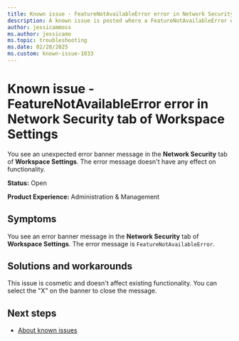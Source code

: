 ```yaml
---
title: Known issue - FeatureNotAvailableError error in Network Security tab of Workspace Settings
description: A known issue is posted where a FeatureNotAvailableError error in Network Security tab of Workspace Settings.
author: jessicammoss
ms.author: jessicamo
ms.topic: troubleshooting  
ms.date: 02/28/2025
ms.custom: known-issue-1033
---
```


# Known issue - FeatureNotAvailableError error in Network Security tab of Workspace Settings

You see an unexpected error banner message in the **Network Security** tab of **Workspace Settings**. The error message doesn't have any effect on functionality.

**Status:** Open

**Product Experience:** Administration & Management

## Symptoms

You see an error banner message in the **Network Security** tab of **Workspace Settings**. The error message is `FeatureNotAvailableError`.

## Solutions and workarounds

This issue is cosmetic and doesn't affect existing functionality. You can select the "X" on the banner to close the message.

## Next steps

- [About known issues](https://support.fabric.microsoft.com/known-issues)
